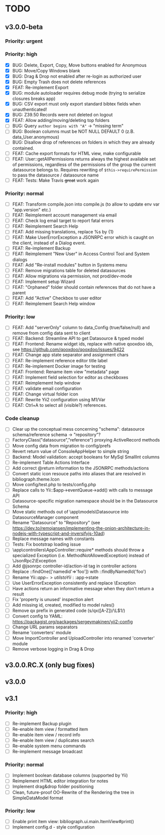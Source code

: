 # TODO

## v3.0.0-beta

### Priority: urgent

### Priority: high
- [x] BUG: Delete, Export, Copy, Move buttons enabled for Anonymous
- [x] BUG: Move/Copy Windows blank
- [x] BUG: Drag & Drop not enabled after re-login as authorized user
- [x] BUG: Empty Trash does not delete references
- [x] FEAT: Re-implement Export
- [x] BUG: module autoloader requires debug mode (trying to serialize closures breaks app)
- [x] BUG: CSV export must only export standard bibtex fields when unauthenticated!
- [x] BUG: Z39.50 Records were not deleted on logout
- [x] FEAT: Allow adding/moving/deleting top folders
- [ ] BUG: Query `author begins with "A"` -> "missing term"
- [ ] BUG: Boolean columns must be NOT NULL DEFAULT 0 (z.B. data_User.anonymous)
- [ ] BUG: Disallow drop of references on folders in which they are already contained.
- [ ] FEAT: Cache export formats for HTML view, make configurable 
- [ ] FEAT: User::getAllPermissions returns always the highest available set of permissions, regardless of the permissions of the group the current datasource belongs to. Requires rewriting of  `$this->requirePermission` to pass the datasource / datasource name
- [ ] FEAT: Tests: Make Travis ~~great~~ work again

### Priority: normal
- [ ] FEAT: Transform compile.json into compile.js (to allow to update env var "app.version" etc.)
- [ ] FEAT: Reimplement account management via email
- [ ] FEAT: Check log email target to report fatal errors
- [ ] FEAT: Reimplement Search Help
- [ ] FEAT: Add missing translations, replace %s by {1}
- [ ] FEAT: Make UserErrorException a JSONRPC error which is caught on the client, instead of a Dialog event. 
- [ ] FEAT: Re-implement Backup
- [ ] FEAT: Reimplement "New User" in Access Control Tool and System dialogs
- [ ] FEAT: Add "Re-install modules" button in Systems menu
- [ ] FEAT: Remove migrations table for deleted datasources
- [ ] FEAT: Allow migrations via permission, not prod/dev-mode
- [ ] FEAT: Implement setup Wizard
- [ ] FEAT: "Orphaned" folder should contain references that do not have a parent
- [ ] FEAT: Add "Active" Checkbox to user editor
- [ ] FEAT: Reimplement Search Help window

### Priority: low
- [ ] FEAT: Add "serverOnly" column to data_Config (true/false/null) and remove from config data sent to client
- [ ] FEAT: Backend: Streamline API to get Datasource & typed model
- [ ] FEAT: Frontend: Rename widget ids, replace with native qooxdoo ids, see https://github.com/qooxdoo/qooxdoo/issues/9422
- [ ] FEAT: Change app state separator and assignment chars
- [ ] FEAT: Re-implement reference editor title label
- [ ] FEAT: Re-implement Docker image for testing
- [ ] FEAT: Frontend: Rename item view "metadata" page
- [ ] FEAT: Implement field selection for editor as checkboxes
- [ ] FEAT: Reimplememt help window
- [ ] FEAT: validate email configuration 
- [ ] FEAT: Change virtual folder icon
- [ ] FEAT: Rewrite Yii2 configuration using M1/Var
- [ ] FEAT: Ctrl+A to select all (visible?) references.

### Code cleanup
- [ ] Clear up the conceptual mess concerning "schema": datasource schema/reference schema -> "repository"?
- [ ] FactoryClass("datasource","reference") proxying ActiveRecord methods
- [ ] Move config data from migration to config/prefs
- [ ] Revert return value of ConsoleAppHelper to simple string
- [ ] Backend: Model validation: accept booleans for MySql SmallInt columns
- [ ] Re-implement Table Actions Interface
- [ ] Add correct @return information to the JSONRPC methods/actions
- [ ] Convert static icon resouce paths into aliases that are resolved in bibliograph.theme.Icon
- [ ] Move config/test.php to tests/config.php 
- [ ] Replace calls to Yii::$app->eventQueue->add() with calls to message API
- [ ] Datasource-specific migration namespace should be in the Datasource Schema
- [ ] Move static methods out of \app\models\Datasource into DatasourceManager component
- [ ] Rename "Datasource" to "Repository" (see https://dev.to/remojansen/implementing-the-onion-architecture-in-nodejs-with-typescript-and-inversifyjs-10ad)
- [ ] Replace message names with constants
- [ ] Tests: Fix bootstrap loading issue
- [ ] \app\controllers\AppController::require* methods should throw a specialized Exception (i.e. MethodNotAllowedException) instead of \JsonRpc2\Exception
- [ ] Add @jsonrpc controller-id/action-id tag in controller actions
- [ ] Replace ::findOne(['namedid'=>'foo']) with ::findByNamedId('foo')
- [ ] Rename Yii::$app->utils to Yii::$app->state
- [ ] Use UserErrorException consistently and replace \Exception
- [ ] Have actions return an informative message when they don't return a result
- [ ] Fix 'property is unused' inspection alert
- [ ] Add missing id, created, modified to model rules()
- [ ] Remove qx prefix in generated code (s/qx([A-Z])/\L$1/)
- [ ] Convert config to YAML: https://packagist.org/packages/sergeymakinen/yii2-config
- [ ] Change URL params separators
- [ ] Rename 'converters' module
- [ ] Move ImportController and UploadController into renamed 'converter' module
- [ ] Remove verbose logging in Drag & Drop

## v3.0.0.RC.X (only bug fixes)

## v3.0.0

## v3.1

### Priority: high
- [ ] Re-implement Backup plugin
- [ ] Re-enable item view / formatted item
- [ ] Re-enable item view / record info
- [ ] Re-enable item view / duplicates search
- [ ] Re-enable system menu commands
- [ ] Re-implement message broadcast

### Priority: normal
- [ ] Implement boolean database columns (supported by Yii)
- [ ] Reimplement HTML editor integration for notes
- [ ] Implement drag&drop folder positioning
- [ ] Clean, future-proof OO-Rewrite of the Rendering the tree in SimpleDataModel format

### Priority: low
- [ ] Enable print item view: bibliograph.ui.main.ItemView#print()
- [ ] Implement config.d - style configuration